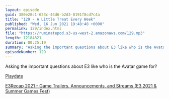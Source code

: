 ```yaml
---
layout: episode
guid: 380e28c1-623c-44d6-b2d3-8191f8cd7c4a
title: "129 - A Little Treat Every Week"
published: "Wed, 16 Jun 2021 19:48:48 +0000"
permalink: 129/index.html
file: "https://ruminatepod.s3-us-west-2.amazonaws.com/129.mp3"
length: 12184821
duration: 00:25:19
summary: "Asking the important questions about E3 like who is the Avatar game for?"
episodeNumber: 129
---
```


Asking the important questions about E3 like who is the Avatar game for?

[Playdate](https://play.date/)

[E3Recap 2021 - Game Trailers, Announcements, and Streams (E3 2021 & Summer Games Fest)](https://2021.e3recap.com/)
